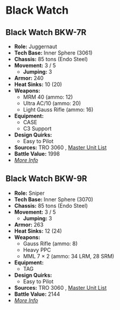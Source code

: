 # Black Watch 

## Black Watch BKW-7R 

- **Role:** Juggernaut 
- **Tech Base:** Inner Sphere (3061) 
- **Chassis:** 85 tons (Endo Steel) 
- **Movement:** 3 / 5 
  - **Jumping:** 3 
- **Armor:** 240 
- **Heat Sinks:** 10 (20) 
- **Weapons:** 
  - MRM 40 (ammo: 12) 
  - Ultra AC/10 (ammo: 20) 
  - Light Gauss Rifle (ammo: 16) 
- **Equipment:** 
  - CASE 
  - C3 Support 
- **Design Quirks:** 
  - Easy to Pilot 
- **Sources:** TRO 3060 , [Master Unit List](http://masterunitlist.info/Unit/Details/371) 
- **Battle Value:** 1998 
- [*More Info*](black_watch/black_watch_bkw-7r.md) 

## Black Watch BKW-9R 

- **Role:** Sniper 
- **Tech Base:** Inner Sphere (3070) 
- **Chassis:** 85 tons (Endo Steel) 
- **Movement:** 3 / 5 
  - **Jumping:** 3 
- **Armor:** 263 
- **Heat Sinks:** 12 (24) 
- **Weapons:** 
  - Gauss Rifle (ammo: 8) 
  - Heavy PPC 
  - MML 7 × 2 (ammo: 34 LRM, 28 SRM) 
- **Equipment:** 
  - TAG 
- **Design Quirks:** 
  - Easy to Pilot 
- **Sources:** TRO 3060 , [Master Unit List](http://masterunitlist.info/Unit/Details/372) 
- **Battle Value:** 2144 
- [*More Info*](black_watch/black_watch_bkw-9r.md) 

